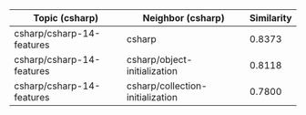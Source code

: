 | Topic (csharp) | Neighbor (csharp) | Similarity |
|-------------|-------------------|------------|
| csharp/csharp-14-features | csharp | 0.8373 |
| csharp/csharp-14-features | csharp/object-initialization | 0.8118 |
| csharp/csharp-14-features | csharp/collection-initialization | 0.7800 |
